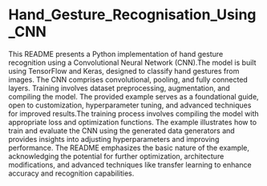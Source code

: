# Hand_Gesture_Recognisation_Using_CNN

This README presents a Python implementation of hand gesture recognition using a Convolutional Neural Network (CNN).The model is built using TensorFlow and Keras, designed to classify hand gestures from images. The CNN comprises convolutional, pooling, and fully connected layers. Training involves dataset preprocessing, augmentation, and compiling the model. The provided example serves as a foundational guide, open to customization, hyperparameter tuning, and advanced techniques for improved results.The training process involves compiling the model with appropriate loss and optimization functions. The example illustrates how to train and evaluate the CNN using the generated data generators and provides insights into adjusting hyperparameters and improving performance. The README emphasizes the basic nature of the example, acknowledging the potential for further optimization, architecture modifications, and advanced techniques like transfer learning to enhance accuracy and recognition capabilities.
